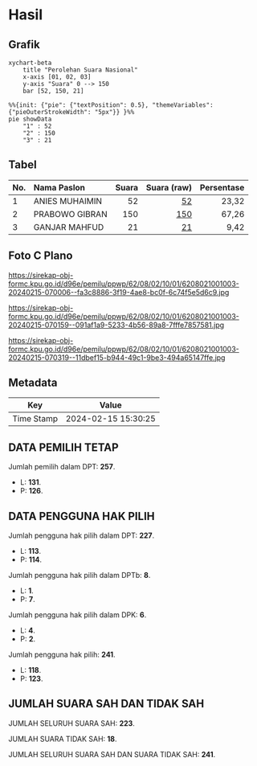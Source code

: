 # Hasil

## Grafik

```mermaid
xychart-beta
    title "Perolehan Suara Nasional"
    x-axis [01, 02, 03]
    y-axis "Suara" 0 --> 150
    bar [52, 150, 21]
```

```mermaid
%%{init: {"pie": {"textPosition": 0.5}, "themeVariables": {"pieOuterStrokeWidth": "5px"}} }%%
pie showData
    "1" : 52
    "2" : 150
    "3" : 21
```

## Tabel

| No. | Nama Paslon    | Suara | Suara (raw) | Persentase |
|:--- |:-------------- | -----:| -----------:| ----------:|
| 1   | ANIES MUHAIMIN | 52    | [52][p-1]   | 23,32      |
| 2   | PRABOWO GIBRAN | 150   | [150][p-2]  | 67,26      |
| 3   | GANJAR MAHFUD  | 21    | [21][p-3]   | 9,42       |


[p-1]: https://github.com/gigit-pemilu/pemilu-2024/blob/main/pilpres/hitung-suara/sub/62-kalimantan-tengah/sub/08-sukamara/sub/02-jelai/sub/1001-kuala-jelai/sub/003-tps/sub/paslon-1.txt
[p-2]: https://github.com/gigit-pemilu/pemilu-2024/blob/main/pilpres/hitung-suara/sub/62-kalimantan-tengah/sub/08-sukamara/sub/02-jelai/sub/1001-kuala-jelai/sub/003-tps/sub/paslon-2.txt
[p-3]: https://github.com/gigit-pemilu/pemilu-2024/blob/main/pilpres/hitung-suara/sub/62-kalimantan-tengah/sub/08-sukamara/sub/02-jelai/sub/1001-kuala-jelai/sub/003-tps/sub/paslon-3.txt

## Foto C Plano

https://sirekap-obj-formc.kpu.go.id/d96e/pemilu/ppwp/62/08/02/10/01/6208021001003-20240215-070006--fa3c8886-3f19-4ae8-bc0f-6c74f5e5d6c9.jpg

https://sirekap-obj-formc.kpu.go.id/d96e/pemilu/ppwp/62/08/02/10/01/6208021001003-20240215-070159--091af1a9-5233-4b56-89a8-7fffe7857581.jpg

https://sirekap-obj-formc.kpu.go.id/d96e/pemilu/ppwp/62/08/02/10/01/6208021001003-20240215-070319--11dbef15-b944-49c1-9be3-494a65147ffe.jpg


## Metadata

| Key        | Value               |
| ---------- | ------------------- |
| Time Stamp | 2024-02-15 15:30:25 |


## DATA PEMILIH TETAP

Jumlah pemilih dalam DPT: **257**.
 * L: **131**.
 * P: **126**.

## DATA PENGGUNA HAK PILIH

Jumlah pengguna hak pilih dalam DPT: **227**.
 * L: **113**.
 * P: **114**.

Jumlah pengguna hak pilih dalam DPTb: **8**.
 * L: **1**.
 * P: **7**.

Jumlah pengguna hak pilih dalam DPK: **6**.
 * L: **4**.
 * P: **2**.

Jumlah pengguna hak pilih: **241**.
 * L: **118**.
 * P: **123**.

## JUMLAH SUARA SAH DAN TIDAK SAH

JUMLAH SELURUH SUARA SAH: **223**.

JUMLAH SUARA TIDAK SAH: **18**.

JUMLAH SELURUH SUARA SAH DAN SUARA TIDAK SAH: **241**.



